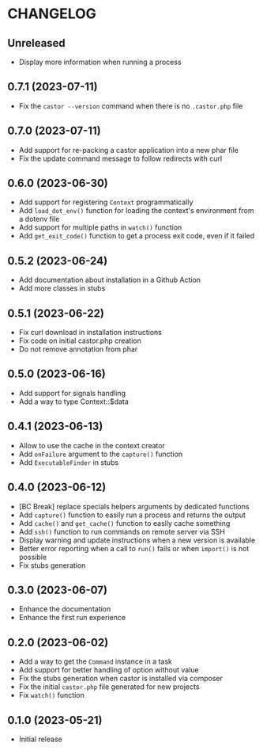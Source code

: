 # CHANGELOG

## Unreleased

* Display more information when running a process

## 0.7.1 (2023-07-11)

* Fix the `castor --version` command when there is no `.castor.php` file

## 0.7.0 (2023-07-11)

* Add support for re-packing a castor application into a new phar file
* Fix the update command message to follow redirects with curl

## 0.6.0 (2023-06-30)

* Add support for registering `Context` programmatically
* Add `load_dot_env()` function for loading the context's environment from a dotenv file
* Add support for multiple paths in `watch()` function
* Add `get_exit_code()` function to get a process exit code, even if it failed

## 0.5.2 (2023-06-24)

* Add documentation about installation in a Github Action
* Add more classes in stubs

## 0.5.1 (2023-06-22)

* Fix curl download in installation instructions
* Fix code on initial castor.php creation
* Do not remove annotation from phar

## 0.5.0 (2023-06-16)

* Add support for signals handling
* Add a way to type Context::$data

## 0.4.1 (2023-06-13)

* Allow to use the cache in the context creator
* Add `onFailure` argument to the `capture()` function
* Add `ExecutableFinder` in stubs

## 0.4.0 (2023-06-12)

* [BC Break] replace specials helpers arguments by dedicated functions
* Add `capture()` function to easily run a process and returns the output
* Add `cache()` and `get_cache()` function to easily cache something
* Add `ssh()` function to run commands on remote server via SSH
* Display warning and update instructions when a new version is available
* Better error reporting when a call to `run()` fails or when `import()` is not possible
* Fix stubs generation

## 0.3.0 (2023-06-07)

* Enhance the documentation
* Enhance the first run experience

## 0.2.0 (2023-06-02)

* Add a way to get the `Command` instance in a task
* Add support for better handling of option without value
* Fix the stubs generation when castor is installed via composer
* Fix the initial `castor.php` file generated for new projects
* Fix `watch()` function

## 0.1.0 (2023-05-21)

* Initial release
